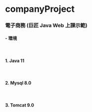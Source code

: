 # companyProject
<h3>電子商務 (巨匠 Java Web 上課示範)</h3>
<h4>- 環境</h4><br>
<h4>1. Java 11</h4><br>
<h4>2. Mysql 8.0</h4><br>
<h4>3. Tomcat 9.0</h4>
